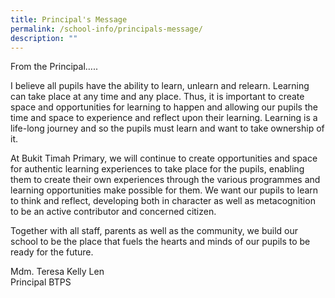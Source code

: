 ```yaml
---
title: Principal's Message
permalink: /school-info/principals-message/
description: ""
---
```


From the Principal…..

I believe all pupils have the ability to learn, unlearn and relearn. Learning can take place at any time and any place. Thus, it is important to create space and opportunities for learning to happen and allowing our pupils the time and space to experience and reflect upon their learning. Learning is a life-long journey and so the pupils must learn and want to take ownership of it.

At Bukit Timah Primary, we will continue to create opportunities and space for authentic learning experiences to take place for the pupils, enabling them to create their own experiences through the various programmes and learning opportunities make possible for them. We want our pupils to learn to think and reflect, developing both in character as well as metacognition to be an active contributor and concerned citizen.

Together with all staff, parents as well as the community, we build our school to be the place that fuels the hearts and minds of our pupils to be ready for the future.

Mdm. Teresa Kelly Len
<br>Principal BTPS
